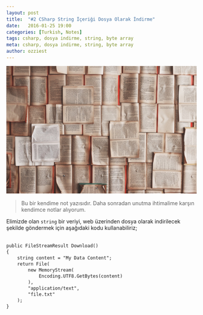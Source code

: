 ```yaml
---
layout: post
title:  "#2 CSharp String İçeriği Dosya Olarak İndirme"
date:   2016-01-25 19:00
categories: [Turkish, Notes]
tags: csharp, dosya indirme, string, byte array
meta: csharp, dosya indirme, string, byte array
author: ozziest
---
```


<a href="https://pixabay.com/en/books-pages-story-stories-notes-1245690/" target="_blank">
    <img src="/images/posts/notes.jpg" class="center" />
</a>

> Bu bir kendime not yazısıdır. Daha sonradan unutma ihtimalime karşın kendimce notlar alıyorum. 

Elimizde olan `string` bir veriyi, web üzerinden dosya olarak indirilecek şekilde göndermek için aşağıdaki kodu kullanabiliriz;

<pre><code class="language-js">
public FileStreamResult Download()
{
	string content = "My Data Content";
    return File(
    	new MemoryStream(
    		Encoding.UTF8.GetBytes(content)
    	), 
    	"application/text", 
    	"file.txt"
    );
}	
</code></pre>